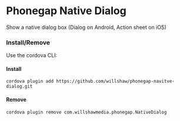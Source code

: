 Phonegap Native Dialog
======================

Show a native dialog box (Dialog on Android, Action sheet on iOS)

### Install/Remove

Use the cordova CLI:

#### Install

```cordova plugin add https://github.com/willshaw/phonegap-navitve-dialog.git```

#### Remove 

```cordova plugin remove com.willshawmedia.phonegap.NativeDialog```

